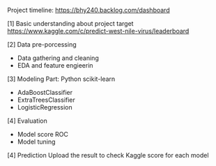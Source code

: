 Project timeline:
https://bhy240.backlog.com/dashboard 


[1] Basic understanding about project target
https://www.kaggle.com/c/predict-west-nile-virus/leaderboard

[2] Data pre-porcessing

* Data gathering and cleaning
* EDA and feature engieerin


[3] Modeling Part:  Python scikit-learn

* AdaBoostClassifier
* ExtraTreesClassifier
* LogisticRegression


[4] Evaluation

* Model score ROC
* Model tuning

[4] Prediction
Upload the result to check Kaggle score for each model